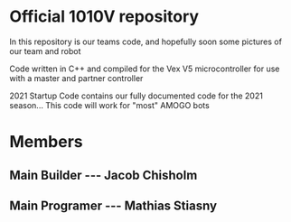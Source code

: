 # Official 1010V repository
In this repository is our teams code, and hopefully soon some pictures of our team and robot

Code written in C++ and compiled for the Vex V5 microcontroller for use with a master and partner controller

2021 Startup Code contains our fully documented code for the 2021 season...
This code will work for "most" AMOGO bots

# Members
## Main Builder --- Jacob Chisholm
## Main Programer --- Mathias Stiasny
